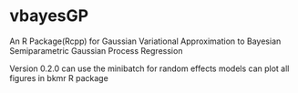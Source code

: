 # vbayesGP
An R Package(Rcpp) for Gaussian Variational Approximation to Bayesian Semiparametric Gaussian Process Regression

Version 0.2.0
can use the minibatch for random effects models
can plot all figures in bkmr R package
